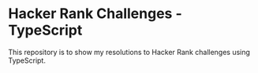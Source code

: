 # Hacker Rank Challenges - TypeScript
This repository is to show my resolutions to Hacker Rank challenges using TypeScript.
